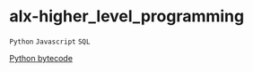 # alx-higher_level_programming
`Python` `Javascript` `SQL`

[Python bytecode](https://docs.python.org/3.4/library/dis.html)
